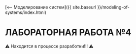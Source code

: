 [⟵ Моделирование систем]({{ site.baseurl }}/modeling-of-systems/index.html)

# **ЛАБОРАТОРНАЯ РАБОТА №4**

⚠️ Находится в процессе разработки!!! ⚠️
